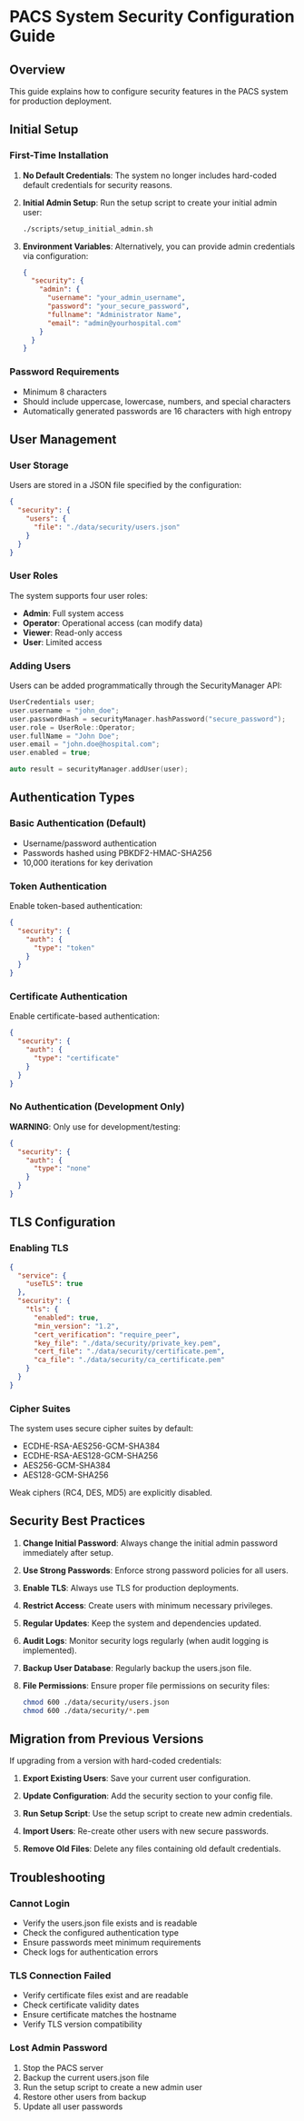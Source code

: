 # PACS System Security Configuration Guide

## Overview

This guide explains how to configure security features in the PACS system for production deployment.

## Initial Setup

### First-Time Installation

1. **No Default Credentials**: The system no longer includes hard-coded default credentials for security reasons.

2. **Initial Admin Setup**: Run the setup script to create your initial admin user:
   ```bash
   ./scripts/setup_initial_admin.sh
   ```

3. **Environment Variables**: Alternatively, you can provide admin credentials via configuration:
   ```json
   {
     "security": {
       "admin": {
         "username": "your_admin_username",
         "password": "your_secure_password",
         "fullname": "Administrator Name",
         "email": "admin@yourhospital.com"
       }
     }
   }
   ```

### Password Requirements

- Minimum 8 characters
- Should include uppercase, lowercase, numbers, and special characters
- Automatically generated passwords are 16 characters with high entropy

## User Management

### User Storage

Users are stored in a JSON file specified by the configuration:
```json
{
  "security": {
    "users": {
      "file": "./data/security/users.json"
    }
  }
}
```

### User Roles

The system supports four user roles:
- **Admin**: Full system access
- **Operator**: Operational access (can modify data)
- **Viewer**: Read-only access
- **User**: Limited access

### Adding Users

Users can be added programmatically through the SecurityManager API:
```cpp
UserCredentials user;
user.username = "john_doe";
user.passwordHash = securityManager.hashPassword("secure_password");
user.role = UserRole::Operator;
user.fullName = "John Doe";
user.email = "john.doe@hospital.com";
user.enabled = true;

auto result = securityManager.addUser(user);
```

## Authentication Types

### Basic Authentication (Default)
- Username/password authentication
- Passwords hashed using PBKDF2-HMAC-SHA256
- 10,000 iterations for key derivation

### Token Authentication
Enable token-based authentication:
```json
{
  "security": {
    "auth": {
      "type": "token"
    }
  }
}
```

### Certificate Authentication
Enable certificate-based authentication:
```json
{
  "security": {
    "auth": {
      "type": "certificate"
    }
  }
}
```

### No Authentication (Development Only)
**WARNING**: Only use for development/testing:
```json
{
  "security": {
    "auth": {
      "type": "none"
    }
  }
}
```

## TLS Configuration

### Enabling TLS
```json
{
  "service": {
    "useTLS": true
  },
  "security": {
    "tls": {
      "enabled": true,
      "min_version": "1.2",
      "cert_verification": "require_peer",
      "key_file": "./data/security/private_key.pem",
      "cert_file": "./data/security/certificate.pem",
      "ca_file": "./data/security/ca_certificate.pem"
    }
  }
}
```

### Cipher Suites
The system uses secure cipher suites by default:
- ECDHE-RSA-AES256-GCM-SHA384
- ECDHE-RSA-AES128-GCM-SHA256
- AES256-GCM-SHA384
- AES128-GCM-SHA256

Weak ciphers (RC4, DES, MD5) are explicitly disabled.

## Security Best Practices

1. **Change Initial Password**: Always change the initial admin password immediately after setup.

2. **Use Strong Passwords**: Enforce strong password policies for all users.

3. **Enable TLS**: Always use TLS for production deployments.

4. **Restrict Access**: Create users with minimum necessary privileges.

5. **Regular Updates**: Keep the system and dependencies updated.

6. **Audit Logs**: Monitor security logs regularly (when audit logging is implemented).

7. **Backup User Database**: Regularly backup the users.json file.

8. **File Permissions**: Ensure proper file permissions on security files:
   ```bash
   chmod 600 ./data/security/users.json
   chmod 600 ./data/security/*.pem
   ```

## Migration from Previous Versions

If upgrading from a version with hard-coded credentials:

1. **Export Existing Users**: Save your current user configuration.

2. **Update Configuration**: Add the security section to your config file.

3. **Run Setup Script**: Use the setup script to create new admin credentials.

4. **Import Users**: Re-create other users with new secure passwords.

5. **Remove Old Files**: Delete any files containing old default credentials.

## Troubleshooting

### Cannot Login
- Verify the users.json file exists and is readable
- Check the configured authentication type
- Ensure passwords meet minimum requirements
- Check logs for authentication errors

### TLS Connection Failed
- Verify certificate files exist and are readable
- Check certificate validity dates
- Ensure certificate matches the hostname
- Verify TLS version compatibility

### Lost Admin Password
1. Stop the PACS server
2. Backup the current users.json file
3. Run the setup script to create a new admin user
4. Restore other users from backup
5. Update all user passwords